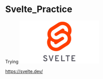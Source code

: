 # Svelte_Practice

Trying
<img src="/Logo.png" height="50%" width="50%" alt="Svelte Logo">

https://svelte.dev/
